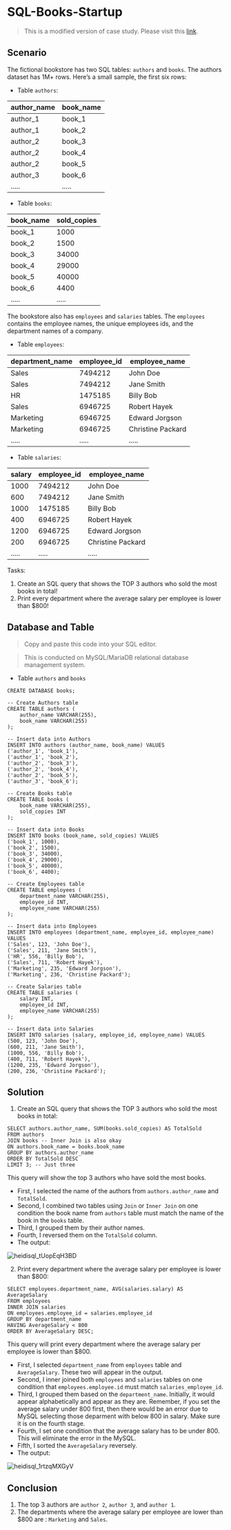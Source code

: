# SQL-Books-Startup
> This is a modified version of case study. Please visit this [link](https://data36.com/sql-interview-questions-tech-screening-data-analysts/). 

## Scenario 
The fictional bookstore has two SQL tables: `authors` and `books`.
The authors dataset has 1M+ rows. Here’s a small sample, the first six rows:

* Table `authors`:
  
| author_name | book_name |
|---|---|
| author_1 | book_1 |
| author_1 | book_2 |
| author_2 | book_3 |
| author_2 | book_4 |
| author_2 | book_5 |
| author_3 | book_6 |
| ..... | .....|

* Table `books`:
  
| book_name | sold_copies |
|---|---|
| book_1 | 1000 |
| book_2 | 1500 |
| book_3 | 34000 |
| book_4 | 29000 |
| book_5 | 40000 |
| book_6 | 4400 |
| ..... | .....|

The bookstore also has `employees` and `salaries` tables. The `employees` contains the employee names, the unique employees ids, and the department names of a company.

* Table `employees`:

| department_name | employee_id | employee_name |
|---|---|---|
| Sales | 7494212 | John Doe |
| Sales | 7494212 | Jane Smith |
| HR | 1475185 | Billy Bob |
| Sales | 6946725 | Robert Hayek |
| Marketing | 6946725 | Edward Jorgson |
| Marketing | 6946725 | Christine Packard |
| ..... | .....| ..... |

* Table `salaries`: 

| salary | employee_id | employee_name |
|---|---|---|
| 1000 | 7494212 | John Doe |
| 600 | 7494212 | Jane Smith |
| 1000 | 1475185 | Billy Bob |
| 400 | 6946725 | Robert Hayek |
| 1200 | 6946725 | Edward Jorgson |
| 200 | 6946725 | Christine Packard |
| ..... | .....| ..... |


Tasks: 
1. Create an SQL query that shows the TOP 3 authors who sold the most books in total!
2. Print every department where the average salary per employee is lower than $800!

## Database and Table
> Copy and paste this code into your SQL editor.

> This is conducted on MySQL/MariaDB relational database management system.

* Table `authors` and `books`
```
CREATE DATABASE books;

-- Create Authors table
CREATE TABLE authors (
    author_name VARCHAR(255),
    book_name VARCHAR(255)
);

-- Insert data into Authors
INSERT INTO authors (author_name, book_name) VALUES
('author_1', 'book_1'),
('author_1', 'book_2'),
('author_2', 'book_3'),
('author_2', 'book_4'),
('author_2', 'book_5'),
('author_3', 'book_6');

-- Create Books table
CREATE TABLE books (
    book_name VARCHAR(255),
    sold_copies INT
);

-- Insert data into Books
INSERT INTO books (book_name, sold_copies) VALUES
('book_1', 1000),
('book_2', 1500),
('book_3', 34000),
('book_4', 29000),
('book_5', 40000),
('book_6', 4400);

-- Create Employees table
CREATE TABLE employees (
    department_name VARCHAR(255),
    employee_id INT,
    employee_name VARCHAR(255)
);

-- Insert data into Employees
INSERT INTO employees (department_name, employee_id, employee_name) VALUES
('Sales', 123, 'John Doe'),
('Sales', 211, 'Jane Smith'),
('HR', 556, 'Billy Bob'),
('Sales', 711, 'Robert Hayek'),
('Marketing', 235, 'Edward Jorgson'),
('Marketing', 236, 'Christine Packard');

-- Create Salaries table
CREATE TABLE salaries (
    salary INT,
    employee_id INT,
    employee_name VARCHAR(255)
);

-- Insert data into Salaries
INSERT INTO salaries (salary, employee_id, employee_name) VALUES
(500, 123, 'John Doe'),
(600, 211, 'Jane Smith'),
(1000, 556, 'Billy Bob'),
(400, 711, 'Robert Hayek'),
(1200, 235, 'Edward Jorgson'),
(200, 236, 'Christine Packard');

```

## Solution
1. Create an SQL query that shows the TOP 3 authors who sold the most books in total:
   
```
SELECT authors.author_name, SUM(books.sold_copies) AS TotalSold
FROM authors
JOIN books -- Inner Join is also okay
ON authors.book_name = books.book_name
GROUP BY authors.author_name
ORDER BY TotalSold DESC
LIMIT 3; -- Just three
```
This query will show the top 3 authors who have sold the most books. 
* First, I selected the name of the authors from `authors.author_name` and `TotalSold`.
* Second, I combined two tables using `Join` or `Inner Join` on one condition the book name from `authors` table must match the name of the book in the `books` table.
* Third, I grouped them by their author names.
* Fourth, I reversed them on the `TotalSold` column.
* The output:

![heidisql_tUopEqH3BD](https://github.com/Kwangsa19/SQL-Books-Startup/assets/135963482/7fac874a-ec38-4e9e-a895-df56f494b68d)

2. Print every department where the average salary per employee is lower than $800: 

```
SELECT employees.department_name, AVG(salaries.salary) AS AverageSalary
FROM employees 
INNER JOIN salaries 
ON employees.employee_id = salaries.employee_id
GROUP BY department_name
HAVING AverageSalary < 800
ORDER BY AverageSalary DESC;
```
This query will print every department where the average salary per employee is lower than $800.
* First, I selected `department_name` from `employees` table and `AverageSalary`. These two will appear in the output. 
* Second, I inner joined both `employees` and `salaries` tables on one condition that `employees.employee.id` must match `salaries_employee_id`.
* Third, I grouped them based on the `department_name`. Initially, it would appear alphabetically and appear as they are. Remember, if you set the average salary under 800 first, then there would be an error due to MySQL selecting those deparment with below 800 in salary. Make sure it is on the fourth stage. 
* Fourth, I set one condition that the average salary has to be under 800. This will eliminate the error in the MySQL. 
* Fifth, I sorted the `AverageSalary` reversely.
* The output:

![heidisql_1rtzqMXGyV](https://github.com/Kwangsa19/SQL-Books-Startup/assets/135963482/7e2f01ae-4127-4782-b770-190a3d7b1b32)

## Conclusion
1. The top 3 authors are `author 2`, `author 3`, and `author 1`.
2. The departments where the average salary per employee are lower than $800 are : `Marketing` and `Sales`. 

